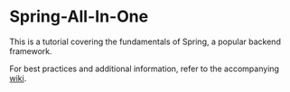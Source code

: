 # Spring-All-In-One

This is a tutorial covering the fundamentals of Spring, a popular backend framework.



For best practices and additional information, refer to the accompanying [wiki](https://github.com/YugenFring/Spring-All-In-One/wiki).
